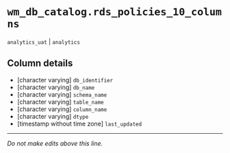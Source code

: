 # `wm_db_catalog.rds_policies_10_columns`
`analytics_uat` | `analytics`

## Column details
* [character varying] `db_identifier`
* [character varying] `db_name`
* [character varying] `schema_name`
* [character varying] `table_name`
* [character varying] `column_name`
* [character varying] `dtype`
* [timestamp without time zone] `last_updated`

-------------------------------------------------------------------------------
*Do not make edits above this line.*
